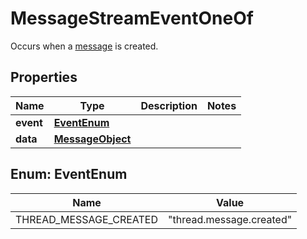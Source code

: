 

# MessageStreamEventOneOf

Occurs when a [message](/docs/api-reference/messages/object) is created.

## Properties

| Name | Type | Description | Notes |
|------------ | ------------- | ------------- | -------------|
|**event** | [**EventEnum**](#EventEnum) |  |  |
|**data** | [**MessageObject**](MessageObject.md) |  |  |



## Enum: EventEnum

| Name | Value |
|---- | -----|
| THREAD_MESSAGE_CREATED | &quot;thread.message.created&quot; |



